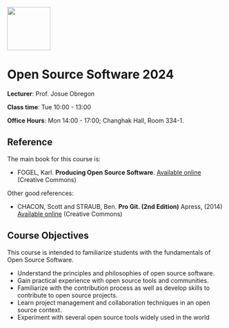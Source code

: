 <p><img src="https://upload.wikimedia.org/wikipedia/commons/1/1b/Seoultech_LOGO.png" width=100 ></p>

Open Source Software 2024
================================

**Lecturer**: Prof. Josue Obregon

**Class time**: Tue 10:00 - 13:00 

**Office Hours**: Mon 14:00 - 17:00; Changhak Hall, Room 334-1. 

## Reference

The main book for this course is:
* FOGEL, Karl. **Producing Open Source Software**. [Available online](http://producingoss.com) (Creative Commons)
  
Other good references:
* CHACON, Scott and STRAUB, Ben. **Pro Git. (2nd Edition)** Apress, (2014) [Available online](https://git-scm.com/book/en/v2) (Creative Commons)

## Course Objectives

This course is intended to familiarize students with the fundamentals of Open Source Software. 

* Understand the principles and philosophies of open source software.
* Gain practical experience with open source tools and communities.
* Familiarize with the contribution process as well as develop skills to contribute to open source projects.
* Learn project management and collaboration techniques in an open source context.
* Experiment with several open source tools widely used in the world


